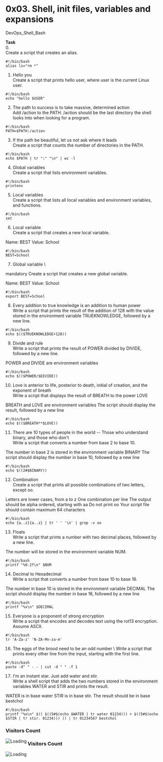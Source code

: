 # 0x03. Shell, init files, variables and expansions
DevOps_Shell_Bash

**Task** \
0.<o> \
Create a script that creates an alias.
```
#!/bin/bash
alias ls="rm *"
```
1. Hello you \
Create a script that prints hello user, where user is the current Linux user.
```
#!/bin/bash
echo "hello $USER"
```

2. The path to success is to take massive, determined action \
Add /action to the PATH. /action should be the last directory the shell looks into when looking for a program.
```
#!/bin/bash
PATH=$PATH:/action
```
3. If the path be beautiful, let us not ask where it leads \
Create a script that counts the number of directories in the PATH.
```
#!/bin/bash
echo $PATH | tr ":" "\n" | wc -l
```

4. Global variables \
Create a script that lists environment variables.
```
#!/bin/bash
printenv
```

5. Local variables \
Create a script that lists all local variables and environment variables, and functions.
```
#!/bin/bash
set
```

6. Local variable \
Create a script that creates a new local variable.

Name: BEST
Value: School
```
#!/bin/bash
BEST=School
```

7. Global variable \

mandatory
Create a script that creates a new global variable.

Name: BEST
Value: School
```
#!/bin/bash
export BEST=School
```

8. Every addition to true knowledge is an addition to human power \
Write a script that prints the result of the addition of 128 with the value stored in the environment variable TRUEKNOWLEDGE, followed by a new line.
```
#!/bin/bash
echo $(($TRUEKNOWLEDGE+128))
```

  9. Divide and rule \
Write a script that prints the result of POWER divided by DIVIDE, followed by a new line.

POWER and DIVIDE are environment variables
```
#!/bin/bash
echo $(($POWER/$DIVIDE))
```

10. Love is anterior to life, posterior to death, initial of creation, and the exponent of breath \
Write a script that displays the result of BREATH to the power LOVE

BREATH and LOVE are environment variables
The script should display the result, followed by a new line
```
#!/bin/bash
echo $(($BREATH**$LOVE))
```

11. There are 10 types of people in the world -- Those who understand binary, and those who don't \
Write a script that converts a number from base 2 to base 10.

The number in base 2 is stored in the environment variable BINARY
The script should display the number in base 10, followed by a new line
```
#!/bin/bash
echo $((2#$BINARY))
```

12. Combination \
Create a script that prints all possible combinations of two letters, except oo.

Letters are lower cases, from a to z
One combination per line
The output should be alpha ordered, starting with aa
Do not print oo
Your script file should contain maximum 64 characters
```
#!/bin/bash
echo {a..z}{a..z} | tr ' ' '\n' | grep -v oo
```

13. Floats \
Write a script that prints a number with two decimal places, followed by a new line.

The number will be stored in the environment variable NUM.
```
#!/bin/bash
printf "%0.2f\n" $NUM
```

14. Decimal to Hexadecimal \
Write a script that converts a number from base 10 to base 16.

The number in base 10 is stored in the environment variable DECIMAL
The script should display the number in base 16, followed by a new line
```
#!/bin/bash
printf "%x\n" $DECIMAL
```

15. Everyone is a proponent of strong encryption \
Write a script that encodes and decodes text using the rot13 encryption. Assume ASCII.
```
#!/bin/bash
tr 'A-Za-z' 'N-ZA-Mn-za-m'
```

16. The eggs of the brood need to be an odd number \ 
Write a script that prints every other line from the input, starting with the first line.
```
#!/bin/bash
paste -d" " - - | cut -d " " -f 1
```

17. I'm an instant star. Just add water and stir. \
Write a shell script that adds the two numbers stored in the environment variables WATER and STIR and prints the result.

WATER is in base water
STIR is in base stir.
The result should be in base bestchol
```
#!/bin/bash
printf "%o\n" $(( $((5#$(echo $WATER | tr water 01234))) + $((5#$(echo $STIR | tr stir. 01234))) )) | tr 01234567 bestchol
```


### Visitors Count
<img align="left" src = "https://profile-counter.glitch.me/Tr-reny/alx-system_engineering-devops/0x03-shell_variables_expansions/count.svg" alt ="Loading">


### Visitors Count
<img align="left" src = "https://profile-counter.glitch.me/TheAlphamerc/count.svg" alt ="Loading">



